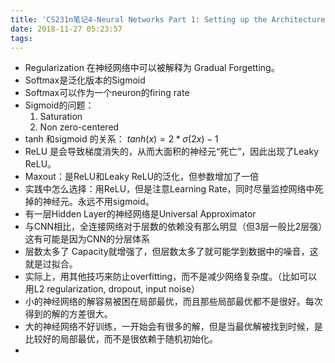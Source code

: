 ```yaml
---
title: 'CS231n笔记4-Neural Networks Part 1: Setting up the Architecture'
date: 2018-11-27 05:23:57
tags:
---
```

- Regularization 在神经网络中可以被解释为 Gradual Forgetting。
- Softmax是泛化版本的Sigmoid
- Softmax可以作为一个neuron的firing rate
- Sigmoid的问题：
	1. Saturation
	2. Non zero-centered
- tanh 和sigmoid 的关系：
	$tanh(x) = 2* \sigma(2x) - 1$
- ReLU 是会导致梯度消失的，从而大面积的神经元“死亡”，因此出现了Leaky ReLU。
- Maxout：是ReLU和Leaky ReLU的泛化，但参数增加了一倍
- 实践中怎么选择：用ReLU，但是注意Learning Rate，同时尽量监控网络中死掉的神经元。永远不用sigmoid。
- 有一层Hidden Layer的神经网络是Universal Approximator
- 与CNN相比，全连接网络对于层数的依赖没有那么明显（但3层一般比2层强）这有可能是因为CNN的分层体系
- 层数太多了 Capacity就增强了，但层数太多了就可能学到数据中的噪音，这就是过拟合。
- 实际上，用其他技巧来防止overfitting，而不是减少网络复杂度。（比如可以用L2 regularization, dropout, input noise）
- 小的神经网络的解容易被困在局部最优，而且那些局部最优都不是很好。每次得到的解的方差很大。
- 大的神经网络不好训练，一开始会有很多的解，但是当最优解被找到时候，是比较好的局部最优，而不是很依赖于随机初始化。
- 
